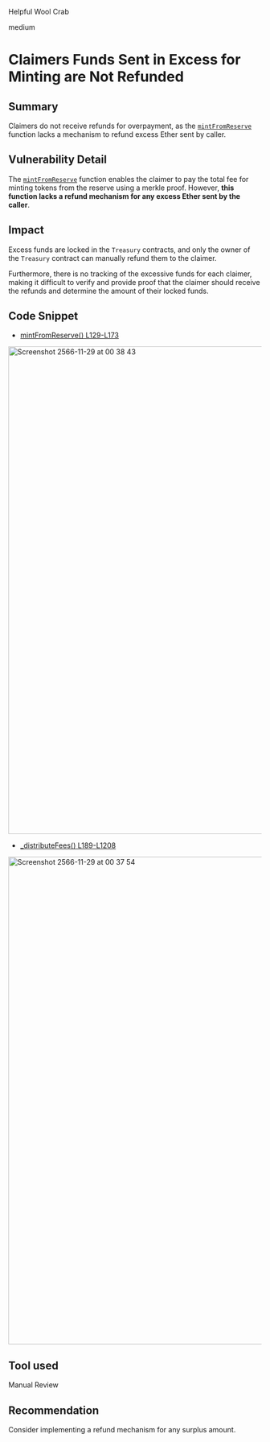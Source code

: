 Helpful Wool Crab

medium

# Claimers Funds Sent in Excess for Minting are Not Refunded

## Summary
Claimers do not receive refunds for overpayment, as the [`mintFromReserve`](https://github.com/sherlock-audit/2023-09-nounsbuilder/blob/main/nouns-protocol/src/minters/MerkleReserveMinter.sol#L129-L173) function lacks a mechanism to refund excess Ether sent by caller.

## Vulnerability Detail
The [`mintFromReserve`](https://github.com/sherlock-audit/2023-09-nounsbuilder/blob/main/nouns-protocol/src/minters/MerkleReserveMinter.sol#L129-L173) function enables the claimer to pay the total fee for minting tokens from the reserve using a merkle proof. However, **this function lacks a refund mechanism for any excess Ether sent by the caller**.

## Impact
Excess funds are locked in the `Treasury` contracts, and only the owner of the `Treasury` contract can manually refund them to the claimer. 

Furthermore, there is no tracking of the excessive funds for each claimer, making it difficult to verify and provide proof that the claimer should receive the refunds and determine the amount of their locked funds.

## Code Snippet
* [mintFromReserve() L129-L173](https://github.com/sherlock-audit/2023-09-nounsbuilder/blob/main/nouns-protocol/src/minters/MerkleReserveMinter.sol#L129-L173) 
<img width="969" alt="Screenshot 2566-11-29 at 00 38 43" src="https://github.com/sherlock-audit/2023-09-nounsbuilder-filmptz/assets/32016865/19a126e4-88cd-4478-9fdb-269d6569c939">

* [_distributeFees() L189-L1208](https://github.com/sherlock-audit/2023-09-nounsbuilder/blob/main/nouns-protocol/src/minters/MerkleReserveMinter.sol#L189-L208) 
<img width="969" alt="Screenshot 2566-11-29 at 00 37 54" src="https://github.com/sherlock-audit/2023-09-nounsbuilder-filmptz/assets/32016865/85be8e8e-4cb3-4b9e-b828-490dadab90d8">

## Tool used
Manual Review

## Recommendation
Consider implementing a refund mechanism for any surplus amount.
